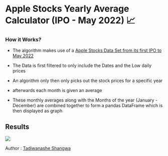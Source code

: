 # Apple Stocks Yearly Average Calculator (IPO - May 2022) 📈

### How it Works?

- The algorithm makes use of a [Apple Stocks Data Set from its first IPO to May 2022](https://www.kaggle.com/datasets/alanjo/apple-stock-price-all-time?resource=download)

- The Data is first filtered to only include the Dates and the Low daily prices

- An algorithm only then only picks out the stock prices for a specific year

- afterwards each month is given an average

- These monthly averages along with the Months of the year (January - December) are combined together to form a pandas DataFrame which is then displayed as graph

## Results

<image src="./results.png">

Author : [Tadiwanashe Shangwa]("https://github.com/tadiwr)
